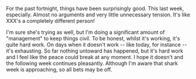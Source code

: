 For the past fortnight, things have been surprisingly good. This last
week, especially. Almost no arguments and very little unnecessary
tension. It's like XXX's a completely different person!

I'm sure she's trying as well, but I'm doing a significant amount of
"management" to keep things civil. To be honest, whilst it's working,
it's quite hard work. On days when it doesn't work -- like today, for
instance -- it's exhausting. So far nothing untoward has happened, but
it's hard work and I feel like the peace could break at any moment. I
hope it doesn't and the following week continues pleasantly. Although
I'm aware that shark week is approaching, so all bets may be off.
